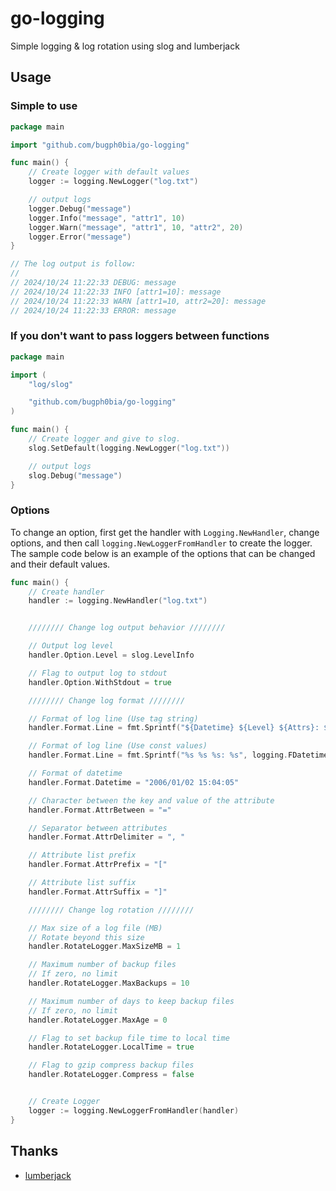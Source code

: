 # go-logging

Simple logging & log rotation using slog and lumberjack

## Usage

### Simple to use

```go
package main

import "github.com/bugph0bia/go-logging"

func main() {
    // Create logger with default values
    logger := logging.NewLogger("log.txt")

    // output logs
    logger.Debug("message")
    logger.Info("message", "attr1", 10)
    logger.Warn("message", "attr1", 10, "attr2", 20)
    logger.Error("message")
}

// The log output is follow:
//
// 2024/10/24 11:22:33 DEBUG: message
// 2024/10/24 11:22:33 INFO [attr1=10]: message
// 2024/10/24 11:22:33 WARN [attr1=10, attr2=20]: message
// 2024/10/24 11:22:33 ERROR: message
```

### If you don't want to pass loggers between functions

```go
package main

import (
    "log/slog"

    "github.com/bugph0bia/go-logging"
)

func main() {
    // Create logger and give to slog.
    slog.SetDefault(logging.NewLogger("log.txt"))

    // output logs
    slog.Debug("message")
}
```

### Options

To change an option, first get the handler with `Logging.NewHandler`, change options, and then call `logging.NewLoggerFromHandler` to create the logger.  
The sample code below is an example of the options that can be changed and their default values.  

```go
func main() {
    // Create handler
    handler := logging.NewHandler("log.txt")


    //////// Change log output behavior ////////

    // Output log level
    handler.Option.Level = slog.LevelInfo

    // Flag to output log to stdout
    handler.Option.WithStdout = true

    //////// Change log format ////////

    // Format of log line (Use tag string)
    handler.Format.Line = fmt.Sprintf("${Datetime} ${Level} ${Attrs}: ${Message}")

    // Format of log line (Use const values)
    handler.Format.Line = fmt.Sprintf("%s %s %s: %s", logging.FDatetime, logging.FLevel, logging.FAttrs, logging.FMessage)

    // Format of datetime
    handler.Format.Datetime = "2006/01/02 15:04:05"

    // Character between the key and value of the attribute
    handler.Format.AttrBetween = "="

    // Separator between attributes
    handler.Format.AttrDelimiter = ", "

    // Attribute list prefix
    handler.Format.AttrPrefix = "["

    // Attribute list suffix
    handler.Format.AttrSuffix = "]"

    //////// Change log rotation ////////

    // Max size of a log file (MB)
    // Rotate beyond this size
    handler.RotateLogger.MaxSizeMB = 1

    // Maximum number of backup files
    // If zero, no limit
    handler.RotateLogger.MaxBackups = 10

    // Maximum number of days to keep backup files
    // If zero, no limit
    handler.RotateLogger.MaxAge = 0

    // Flag to set backup file time to local time
    handler.RotateLogger.LocalTime = true

    // Flag to gzip compress backup files
    handler.RotateLogger.Compress = false


    // Create Logger
    logger := logging.NewLoggerFromHandler(handler)
}
```

## Thanks

- [lumberjack](https://github.com/natefinch/lumberjack)
